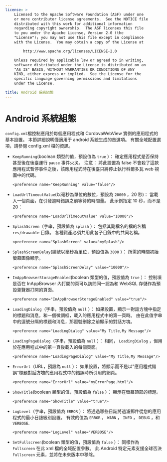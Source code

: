 ```yaml
---
license: >
    Licensed to the Apache Software Foundation (ASF) under one
    or more contributor license agreements.  See the NOTICE file
    distributed with this work for additional information
    regarding copyright ownership.  The ASF licenses this file
    to you under the Apache License, Version 2.0 (the
    "License"); you may not use this file except in compliance
    with the License.  You may obtain a copy of the License at

        http://www.apache.org/licenses/LICENSE-2.0

    Unless required by applicable law or agreed to in writing,
    software distributed under the License is distributed on an
    "AS IS" BASIS, WITHOUT WARRANTIES OR CONDITIONS OF ANY
    KIND, either express or implied.  See the License for the
    specific language governing permissions and limitations
    under the License.

title: Android 系統組態
---
```


# Android 系統組態

`config.xml`檔控制應用於每個應用程式和 CordovaWebView 實例的應用程式的基本設置。 本節詳細說明僅適用于 android 系統生成的首選項。 有關全域配置選項，請參閱 config.xml 檔的資訊。

*   `KeepRunning`(boolean 類型的值，預設值為 `true` ）： 確定應用程式是否保持甚至後在後臺運行 `pause` 事件火災。 注意： 將此設置為 false 不會殺了這款應用程式暫停事件之後，該應用程式時在後臺只將停止執行科爾多瓦 web 視圖中的代碼。
    
        <preference name="KeepRunning" value="false"/>
        

*   `LoadUrlTimeoutValue`(以毫秒為單位的數位，預設為 `20000` ，20 秒)： 當載入一個頁面，在引發逾時錯誤之前等待的時間量。 此示例指定 10 秒，而不是 20：
    
        <preference name="LoadUrlTimeoutValue" value="10000"/>
        

*   `SplashScreen`（字串，預設值為 `splash` ）： 包括其副檔名的檔的名稱 `res/drawable` 目錄。 各種資產必須共用此各子目錄中的共同名稱。
    
        <preference name="SplashScreen" value="mySplash"/>
        

*   `SplashScreenDelay`(編號以毫秒為單位，預設值為 `3000` ）： 所需的時間初始螢幕圖像顯示。
    
        <preference name="SplashScreenDelay" value="10000"/>
        

*   `InAppBrowserStorageEnabled`(boolean 類型的值，預設值為 `true` ）： 控制項是否在 InAppBrowser 內打開的頁可以訪問同一認為和 WebSQL 存儲作為預設瀏覽器打開的頁面。
    
        <preference name="InAppBrowserStorageEnabled" value="true"/>
        

*   `LoadingDialog`（字串，預設值為 `null` ）： 如果設置，顯示一對話方塊中指定的標題和消息，和一個微調框，載入的應用程式中的第一頁時。 由在此值字串中的逗號分隔的標題和消息，那逗號刪除之前顯示的對話方塊。
    
        <preference name="LoadingDialog" value="My Title,My Message"/>
        

*   `LoadingPageDialog`（字串，預設值為 `null` ）： 相同， `LoadingDialog` ，但用於在應用程式中的第一頁後載入的每個頁面。
    
        <preference name="LoadingPageDialog" value="My Title,My Message"/>
        

*   `ErrorUrl`（URL，預設為 `null` ）： 如果設置，將顯示而不是以"應用程式錯誤"標題對話方塊的應用程式中的錯誤時所引用的網頁。
    
        <preference name="ErrorUrl" value="myErrorPage.html"/>
        

*   `ShowTitle`(boolean 類型的值，預設值為 `false` ）： 顯示在螢幕頂部的標題。
    
        <preference name="ShowTitle" value="true"/>
        

*   `LogLevel`（字串，預設值為 `ERROR` ）： 將通過哪些日誌將過濾郵件從您的應用程式的最小日誌級別設置。 有效的值為 `ERROR` ， `WARN` ， `INFO` ， `DEBUG` ，和`VERBOSE`.
    
        <preference name="LogLevel" value="VERBOSE"/>
        

*   `SetFullscreen`(boolean 類型的值，預設值為 `false` ）： 同樣作為 `Fullscreen` 在此 xml 檔的全域配置參數。 此 Android 特定元素支援全球否決 `Fullscreen` 元素，並將在未來版本中移除。